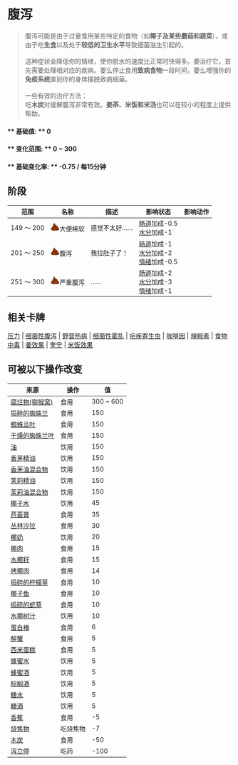 # 腹泻  
> 腹泻可能是由于过量食用某些特定的食物（如<b>椰子及某些蘑菇和蔬菜</b>），或由于吃<b>生食</b>以及处于<b>较低的卫生水平</b>导致细菌滋生引起的。<br><br>这种症状会降低你的情绪，使你脱水的速度比正常时快得多。要治疗它，首先需要处理相对应的疾病。要么停止食用<b>致病食物</b>一段时间，要么增强你的<b>免疫系统</b>直到你的身体摆脱致病细菌。<br><br>一些有效的治疗方法：<br>吃<b>木炭</b>对缓解腹泻非常有效。<b>姜茶、米饭和米汤</b>也可以在较小的程度上提供帮助。<br>  
  
#### ** 基础值: ** 0   
#### ** 变化范围: ** 0 ~ 300  
#### ** 基础变化率: ** -0.75 / 每15分钟   
## 阶段  
范围  |  名称  |  描述  |  影响状态  |  影响动作  
----  |  ----  |  ----  |  ----  |  ----  
149 ～ 200  |  <img decoding="async" src="Sprite/Poop.png" href="a.md" style="max-width:20px;max-height:20px;">大便稀软  |  感觉不太好……  |  [肠道](Intestines.md)加成-0.5<br>[水分](Hydration.md)加成-1  |    
201 ～ 250  |  <img decoding="async" src="Sprite/Poop.png" href="a.md" style="max-width:20px;max-height:20px;">腹泻  |  我拉肚子了！  |  [肠道](Intestines.md)加成-1<br>[水分](Hydration.md)加成-2<br>[情绪](Morale.md)加成-0.5  |    
251 ～ 300  |  <img decoding="async" src="Sprite/Poop.png" href="a.md" style="max-width:20px;max-height:20px;">严重腹泻  |  ……  |  [肠道](Intestines.md)加成-2<br>[水分](Hydration.md)加成-3<br>[情绪](Morale.md)加成-1  |    
## 相关卡牌  
[压力](Stress.md)  |  [细菌性腹泻](BacteriaDiarrhoea.md)  |  [野营热病](BacteriaTyphus.md)  |  [细菌性霍乱](BacteriaCholera.md)  |  [疟疾寄生虫](ParasiteMalaria.md)  |  [咖啡因](Caffeine.md)  |  [辣椒素](Capsaicin.md)  |  [食物中毒](FoodPoisoning.md)  |  [姜效果](GingerEffect.md)  |  [奎宁](Quinine.md)  |  [米饭效果](RiceEffect.md)  
## 可被以下操作改变  
来源  |  操作  |  值  
----  |  ----  |  ----  
[腐烂物(猕猴窝)](RottenRemains.md)  |  食用  |  300 ~ 600  
[捣碎的蜘蛛兰](SpiderLilyGround.md)  |  食用  |  150  
[蜘蛛兰叶](SpiderLilyLeaves.md)  |  食用  |  150  
[干燥的蜘蛛兰叶](SpiderLilyLeavesDried.md)  |  食用  |  150  
[油](LQ_Oil.md)  |  饮用  |  150  
[香茅精油](LQ_OilCitronella.md)  |  饮用  |  150  
[香茅油混合物](LQ_OilCitronellaMix.md)  |  饮用  |  150  
[茉莉精油](LQ_OilJasmine.md)  |  饮用  |  150  
[茉莉油混合物](LQ_OilJasmineMix.md)  |  饮用  |  150  
[椰子水](LQ_CoconutWater.md)  |  饮用  |  45  
[芦荟膏](AloeVeraGel.md)  |  食用  |  35  
[丛林沙拉](JungleSalad.md)  |  食用  |  30  
[椰奶](LQ_CoconutMilk.md)  |  饮用  |  20  
[椰肉](CoconutMeat.md)  |  食用  |  15  
[水椰籽](NipaSeeds.md)  |  食用  |  15  
[烤椰肉](CoconutMeatCooked.md)  |  食用  |  14  
[捣碎的柠檬草](LemonGrassGround.md)  |  食用  |  10  
[椰子鱼](CoconutFish.md)  |  食用  |  10  
[捣碎的蛇草](SnakeGrassGround.md)  |  食用  |  10  
[水椰树汁](LQ_Sap.md)  |  饮用  |  10  
[蛋白棒](ProteinBar.md)  |  食用  |  6  
[醉蟹](DrunkenCrab.md)  |  食用  |  5  
[西米蛋糕](SagoCake.md)  |  食用  |  5  
[蜂蜜水](LQ_HoneyWater.md)  |  饮用  |  5  
[蜂蜜酒](LQ_Mead.md)  |  饮用  |  5  
[棕榈酒](LQ_PalmWine.md)  |  饮用  |  5  
[糖水](LQ_SugarWater.md)  |  饮用  |  5  
[糖酒](LQ_SugarWine.md)  |  饮用  |  5  
[香蕉](Banana.md)  |  食用  |  -5  
[烧焦物](CharredRemains.md)  |  吃烧焦物  |  -7  
[木炭](Charcoal.md)  |  食用  |  -50  
[泻立停](AntiDiarrhoeaPills.md)  |  吃药  |  -100  


<script>document.title="腹泻 - 卡牌生存百科 Card Survival Wiki";</script>